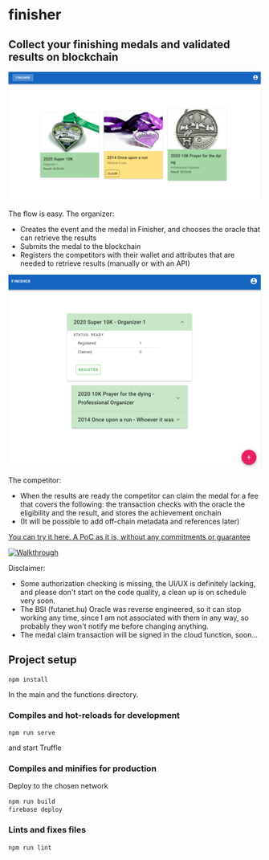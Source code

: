 # finisher

## Collect your finishing medals and validated results on blockchain

![Home screen](home.png "Home screen")

The flow is easy.
The organizer:

- Creates the event and the medal in Finisher, and chooses the oracle that can retrieve the results
- Submits the medal to the blockchain
- Registers the competitors with their wallet and attributes that are needed to retrieve results (manually or with an API)

![Manager screen](manage.png "Manager screen")

The competitor:

- When the results are ready the competitor can claim the medal for a fee that covers the following: the transaction checks with the oracle the eligibility and the result, and stores the achievement onchain
- (It will be possible to add off-chain metadata and references later)

[You can try it here. A PoC as it is, without any commitments or guarantee](https://finisher-e976e.web.app/)

[![Walkthrough](http://img.youtube.com/vi/OOp05uRVFbQ/0.jpg)](http://www.youtube.com/watch?v=OOp05uRVFbQ)

Disclaimer:

- Some authorization checking is missing, the UI/UX is definitely lacking, and please don't start on the code quality, a clean up is on schedule very soon.
- The BSI (futanet.hu) Oracle was reverse engineered, so it can stop working any time, since I am not associated with them in any way, so probably they won't notify me before changing anything.
- The medal claim transaction will be signed in the cloud function, soon...

## Project setup

```
npm install
```

In the main and the functions directory.

### Compiles and hot-reloads for development

```
npm run serve
```

and start Truffle

### Compiles and minifies for production

Deploy to the chosen network

```
npm run build
firebase deploy
```

### Lints and fixes files

```
npm run lint
```
